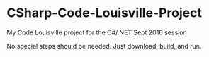 # CSharp-Code-Louisville-Project

My Code Louisville project for the C#/.NET Sept 2016 session

No special steps should be needed.  Just download, build, and run.


